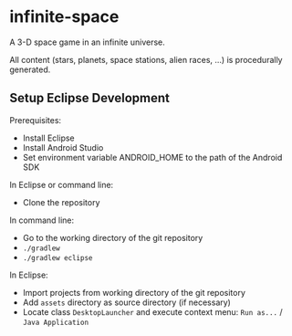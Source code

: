 # infinite-space

A 3-D space game in an infinite universe.

All content (stars, planets, space stations, alien races, ...) is procedurally generated.

## Setup Eclipse Development

Prerequisites:
* Install Eclipse
* Install Android Studio
* Set environment variable ANDROID_HOME to the path of the Android SDK

In Eclipse or command line: 
* Clone the repository

In command line:
* Go to the working directory of the git repository
* `./gradlew`
* `./gradlew eclipse`

In Eclipse:
* Import projects from working directory of the git repository
* Add `assets` directory as source directory (if necessary)
* Locate class `DesktopLauncher` and execute context menu: `Run as...` / `Java Application`
